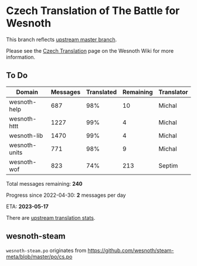 # Czech Translation of The Battle for Wesnoth

This branch reflects [upstream master branch](https://github.com/wesnoth/wesnoth/tree/master).

Please see the [Czech Translation](https://wiki.wesnoth.org/CzechTranslation) page on the Wesnoth Wiki for more information.

## To Do

Domain | Messages | Translated | Remaining | Translator
------ | -------- | ---------- | --------- | ----------
wesnoth-help | 687 | 98% | 10 | Michal
wesnoth-httt | 1227 | 99% | 4 | Michal
wesnoth-lib | 1470 | 99% | 4 | Michal
wesnoth-units | 771 | 98% | 9 | Michal
wesnoth-wof | 823 | 74% | 213 | Septim

Total messages remaining: **240**

Progress since 2022-04-30: **2** messages per day

ETA: **2023-05-17**

There are [upstream translation stats](https://www.wesnoth.org/gettext/?view=langs&version=master&lang=cs).

## wesnoth-steam
`wesnoth-steam.po` originates from https://github.com/wesnoth/steam-meta/blob/master/po/cs.po
